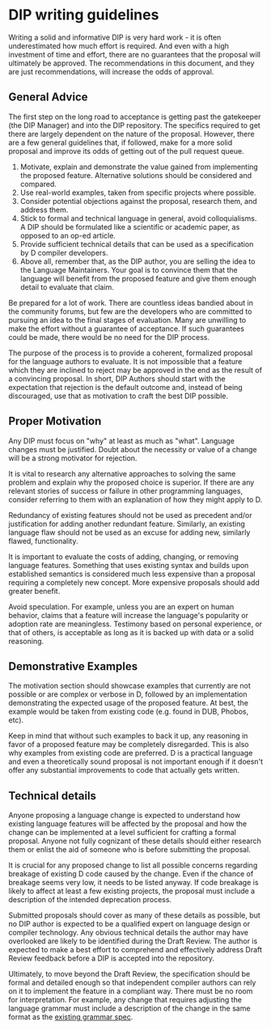 # DIP writing guidelines

Writing a solid and informative DIP is very hard work - it is often underestimated how much effort is required. And even with a high investment of time and effort, there are no guarantees that the proposal will ultimately be approved. The recommendations in this document, and they are just recommendations, will increase the odds of approval.

## General Advice

The first step on the long road to acceptance is getting past the gatekeeper (the DIP Manager) and into the DIP repository. The specifics required to get there are largely dependent on the nature of the proposal. However, there are a few general guidelines that, if followed, make for a more solid proposal and improve its odds of getting out of the pull request queue.

1. Motivate, explain and demonstrate the value gained from implementing the proposed feature. Alternative solutions should be considered and compared.
2. Use real-world examples, taken from specific projects where possible.
3. Consider potential objections against the proposal, research them, and address them.
4. Stick to formal and technical language in general, avoid colloquialisms. A DIP should be formulated like a scientific or academic paper, as opposed to an op-ed article.
5. Provide sufficient technical details that can be used as a specification by D compiler developers.
6. Above all, remember that, as the DIP author, you are selling the idea to the Language Maintainers. Your goal is to convince them that the language will benefit from the proposed feature and give them enough detail to evaluate that claim.

Be prepared for a lot of work. There are countless ideas bandied about in the community forums, but few are the developers who are committed to pursuing an idea to the final stages of evaluation. Many are unwilling to make the effort without a guarantee of acceptance. If such guarantees could be made, there would be no need for the DIP process.

The purpose of the process is to provide a coherent, formalized proposal for the language authors to evaluate. It is not impossible that a feature which they are inclined to reject may be approved in the end as the result of a convincing proposal. In short, DIP Authors should start with the expectation that rejection is the default outcome and, instead of being discouraged, use that as motivation to craft the best DIP possible.

## Proper Motivation

Any DIP must focus on "why" at least as much as "what". Language changes must be justified. Doubt about the necessity or value of a change will be a strong motivator for rejection.

It is vital to research any alternative approaches to solving the same problem and explain why the proposed choice is superior. If there are any relevant stories of success or failure in other programming languages, consider referring to them with an explanation of how they might apply to D.

Redundancy of existing features should not be used as precedent and/or justification for adding another redundant feature. Similarly, an existing language flaw should not be used as an excuse for adding new, similarly flawed, functionality.

It is important to evaluate the costs of adding, changing, or removing language features. Something that uses existing syntax and builds upon established semantics is considered much less expensive than a proposal requiring a completely new concept. More expensive proposals should add greater benefit.

Avoid speculation. For example, unless you are an expert on human behavior, claims that a feature will increase the language's popularity or adoption rate are meaningless. Testimony based on personal experience, or that of others, is acceptable as long as it is backed up with data or a solid reasoning.

## Demonstrative Examples

The motivation section should showcase examples that currently are not possible or are complex or verbose in D, followed by an implementation demonstrating the expected usage of the proposed feature. At best, the example would be taken from existing code (e.g. found in DUB, Phobos, etc).

Keep in mind that without such examples to back it up, any reasoning in favor of a proposed feature may be completely disregarded. This is also why examples from existing code are preferred. D is a practical language and even a theoretically sound proposal is not important enough if it doesn't offer any substantial improvements to code that actually gets written.

## Technical details

Anyone proposing a language change is expected to understand how existing language features will be affected by the proposal and how the change can be implemented at a level sufficient for crafting a formal proposal. Anyone not fully cognizant of these details should either research them or enlist the aid of someone who is before submitting the proposal.

It is crucial for any proposed change to list all possible concerns regarding breakage of existing D code caused by the change. Even if the chance of breakage seems very low, it needs to be listed anyway. If code breakage is likely to affect at least a few existing projects, the proposal must include a description of the intended deprecation process.

Submitted proposals should cover as many of these details as possible, but no DIP author is expected to be a qualified expert on language design or compiler technology. Any obvious technical details the author may have overlooked are likely to be identified during the Draft Review. The author is expected to make a best effort to comprehend and effectively address Draft Review feedback before a DIP is accepted into the repository.

Ultimately, to move beyond the Draft Review, the specification should be formal and detailed enough so that independent compiler authors can rely on it to implement the feature in a compliant way. There must be no room for interpretation. For example, any change that requires adjusting the language grammar must include a description of the change in the same format as the [existing grammar spec](https://dlang.org/spec/grammar.html).